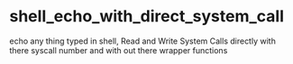 # shell_echo_with_direct_system_call
echo any thing typed in shell, Read and Write System Calls directly with there syscall number and with out there wrapper functions

